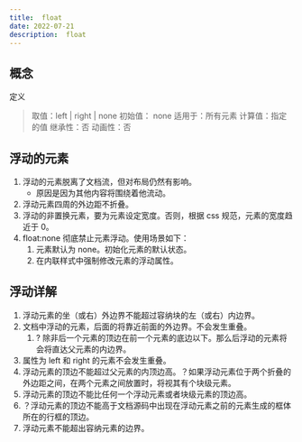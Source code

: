 ```yaml
---
title:  float
date: 2022-07-21
description:  float
---
```



## 概念

定义

> 取值：left | right | none
> 初始值： none
> 适用于：所有元素
> 计算值：指定的值
> 继承性：否
> 动画性：否

## 浮动的元素

1. 浮动的元素脱离了文档流，但对布局仍然有影响。
   - 原因是因为其他内容将围绕着他流动。
2. 浮动元素四周的外边距不折叠。
3. 浮动的非置换元素，要为元素设定宽度。否则，根据 css 规范，元素的宽度趋近于 0。
4. float:none 彻底禁止元素浮动。使用场景如下：
   1. 元素默认为 none。初始化元素的默认状态。
   2. 在内联样式中强制修改元素的浮动属性。

## 浮动详解

1. 浮动元素的坐（或右）外边界不能超过容纳块的左（或右）内边界。
2. 文档中浮动的元素，后面的将靠近前面的外边界。不会发生重叠。
   1. ? 除非后一个元素的顶边在前一个元素的底边以下。那么后浮动的元素将会将直达父元素的内边界。
3. 属性为 left 和 right 的元素不会发生重叠。
4. 浮动元素的顶边不能超过父元素的内顶边高。？如果浮动元素位于两个折叠的外边距之间，在两个元素之间放置时，将视其有个块级元素。
5. 浮动元素的顶边不能比任何一个浮动元素或者块级元素的顶边高。
6. ？浮动元素的顶边不能高于文档源码中出现在浮动元素之前的元素生成的框体所在的行框的顶边。
7. 浮动元素不能超出容纳元素的边界。
